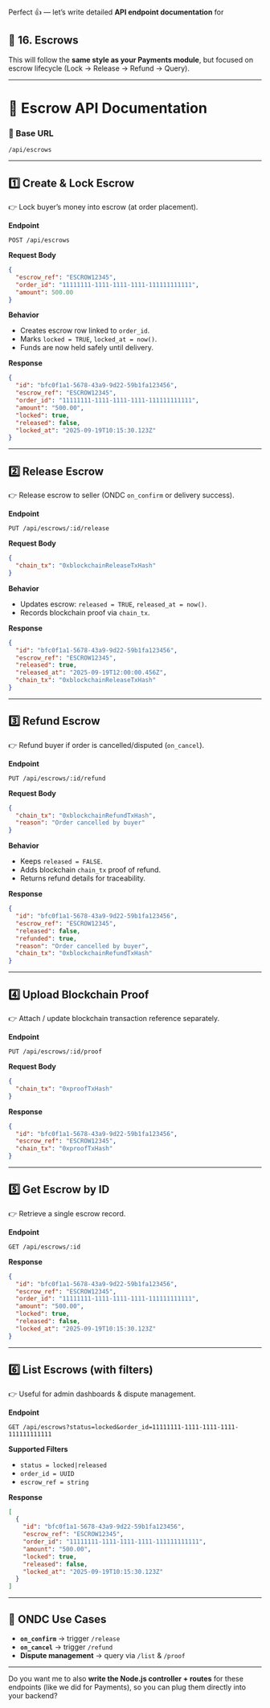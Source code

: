Perfect 👍 — let’s write detailed **API endpoint documentation** for

## 🔹 **16. Escrows**

This will follow the **same style as your Payments module**, but focused on escrow lifecycle (Lock → Release → Refund → Query).

---

# 📖 Escrow API Documentation

### 📌 Base URL

```
/api/escrows
```

---

## 1️⃣ Create & Lock Escrow

👉 Lock buyer’s money into escrow (at order placement).

**Endpoint**

```http
POST /api/escrows
```

**Request Body**

```json
{
  "escrow_ref": "ESCROW12345",
  "order_id": "11111111-1111-1111-1111-111111111111",
  "amount": 500.00
}
```

**Behavior**

* Creates escrow row linked to `order_id`.
* Marks `locked = TRUE`, `locked_at = now()`.
* Funds are now held safely until delivery.

**Response**

```json
{
  "id": "bfc0f1a1-5678-43a9-9d22-59b1fa123456",
  "escrow_ref": "ESCROW12345",
  "order_id": "11111111-1111-1111-1111-111111111111",
  "amount": "500.00",
  "locked": true,
  "released": false,
  "locked_at": "2025-09-19T10:15:30.123Z"
}
```

---

## 2️⃣ Release Escrow

👉 Release escrow to seller (ONDC `on_confirm` or delivery success).

**Endpoint**

```http
PUT /api/escrows/:id/release
```

**Request Body**

```json
{
  "chain_tx": "0xblockchainReleaseTxHash"
}
```

**Behavior**

* Updates escrow: `released = TRUE`, `released_at = now()`.
* Records blockchain proof via `chain_tx`.

**Response**

```json
{
  "id": "bfc0f1a1-5678-43a9-9d22-59b1fa123456",
  "escrow_ref": "ESCROW12345",
  "released": true,
  "released_at": "2025-09-19T12:00:00.456Z",
  "chain_tx": "0xblockchainReleaseTxHash"
}
```

---

## 3️⃣ Refund Escrow

👉 Refund buyer if order is cancelled/disputed (`on_cancel`).

**Endpoint**

```http
PUT /api/escrows/:id/refund
```

**Request Body**

```json
{
  "chain_tx": "0xblockchainRefundTxHash",
  "reason": "Order cancelled by buyer"
}
```

**Behavior**

* Keeps `released = FALSE`.
* Adds blockchain `chain_tx` proof of refund.
* Returns refund details for traceability.

**Response**

```json
{
  "id": "bfc0f1a1-5678-43a9-9d22-59b1fa123456",
  "escrow_ref": "ESCROW12345",
  "released": false,
  "refunded": true,
  "reason": "Order cancelled by buyer",
  "chain_tx": "0xblockchainRefundTxHash"
}
```

---

## 4️⃣ Upload Blockchain Proof

👉 Attach / update blockchain transaction reference separately.

**Endpoint**

```http
PUT /api/escrows/:id/proof
```

**Request Body**

```json
{
  "chain_tx": "0xproofTxHash"
}
```

**Response**

```json
{
  "id": "bfc0f1a1-5678-43a9-9d22-59b1fa123456",
  "escrow_ref": "ESCROW12345",
  "chain_tx": "0xproofTxHash"
}
```

---

## 5️⃣ Get Escrow by ID

👉 Retrieve a single escrow record.

**Endpoint**

```http
GET /api/escrows/:id
```

**Response**

```json
{
  "id": "bfc0f1a1-5678-43a9-9d22-59b1fa123456",
  "escrow_ref": "ESCROW12345",
  "order_id": "11111111-1111-1111-1111-111111111111",
  "amount": "500.00",
  "locked": true,
  "released": false,
  "locked_at": "2025-09-19T10:15:30.123Z"
}
```

---

## 6️⃣ List Escrows (with filters)

👉 Useful for admin dashboards & dispute management.

**Endpoint**

```http
GET /api/escrows?status=locked&order_id=11111111-1111-1111-1111-111111111111
```

**Supported Filters**

* `status = locked|released`
* `order_id = UUID`
* `escrow_ref = string`

**Response**

```json
[
  {
    "id": "bfc0f1a1-5678-43a9-9d22-59b1fa123456",
    "escrow_ref": "ESCROW12345",
    "order_id": "11111111-1111-1111-1111-111111111111",
    "amount": "500.00",
    "locked": true,
    "released": false,
    "locked_at": "2025-09-19T10:15:30.123Z"
  }
]
```

---

## 🔗 ONDC Use Cases

* **`on_confirm`** → trigger `/release`
* **`on_cancel`** → trigger `/refund`
* **Dispute management** → query via `/list` & `/proof`

---

Do you want me to also **write the Node.js controller + routes** for these endpoints (like we did for Payments), so you can plug them directly into your backend?
